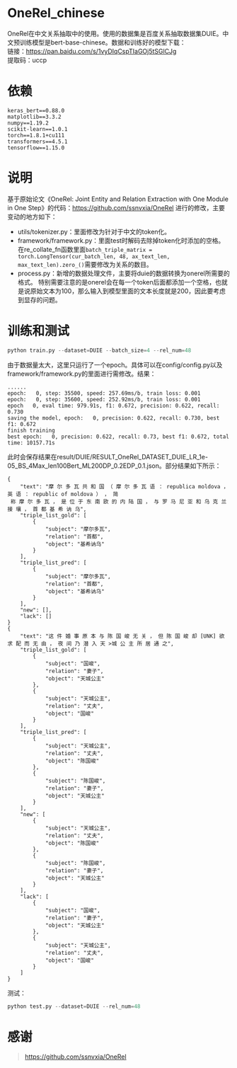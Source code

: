 # OneRel_chinese
OneRel在中文关系抽取中的使用。使用的数据集是百度关系抽取数据集DUIE。中文预训练模型是bert-base-chinese。数据和训练好的模型下载：<br>
链接：https://pan.baidu.com/s/1vyDIqCspTIaGOj5tSGlCJg<br>
提取码：uccp
# 依赖
```
keras_bert==0.88.0
matplotlib==3.3.2
numpy==1.19.2
scikit-learn==1.0.1
torch==1.8.1+cu111
transformers==4.5.1
tensorflow==1.15.0
```

# 说明
基于原始论文《OneRel: Joint Entity and Relation Extraction with One Module in One Step》的代码：https://github.com/ssnvxia/OneRel 进行的修改，主要变动的地方如下：
- utils/tokenizer.py：里面修改为针对于中文的token化。
- framework/framework.py：里面test时解码去除掉token化时添加的空格。在re_collate_fn函数里面```batch_triple_matrix = torch.LongTensor(cur_batch_len, 48, ax_text_len, max_text_len).zero_()```需要修改为关系的数目。
- process.py：新增的数据处理文件，主要将duie的数据转换为onerel所需要的格式。
特别需要注意的是onerel会在每一个token后面都添加一个空格，也就是说原始文本为100，那么输入到模型里面的文本长度就是200，因此要考虑到显存的问题。

# 训练和测试
```python
python train.py --dataset=DUIE --batch_size=4 --rel_num=48
```
由于数据量太大，这里只运行了一个epoch。具体可以在config/config.py以及framework/framework.py的里面进行需修改。结果：
```
......
epoch:   0, step: 35500, speed: 257.69ms/b, train loss: 0.001
epoch:   0, step: 35600, speed: 252.92ms/b, train loss: 0.001
epoch   0, eval time: 979.91s, f1: 0.672, precision: 0.622, recall: 0.730
saving the model, epoch:   0, precision: 0.622, recall: 0.730, best f1: 0.672
finish training
best epoch:   0, precision: 0.622, recall: 0.73, best f1: 0.672, total time: 10157.71s
```
此时会保存结果在result/DUIE/RESULT_OneRel_DATASET_DUIE_LR_1e-05_BS_4Max_len100Bert_ML200DP_0.2EDP_0.1.json。部分结果如下所示：
```
{       
    "text": "摩 尔 多 瓦 共 和 国 （ 摩 尔 多 瓦 语 ： republica moldova ， 英 语 ： republic of moldova ） ， 简
 称 摩 尔 多 瓦 ， 是 位 于 东 南 欧 的 内 陆 国 ， 与 罗 马 尼 亚 和 乌 克 兰 接 壤 ， 首 都 基 希 讷 乌",
    "triple_list_gold": [
        {   
            "subject": "摩尔多瓦",
            "relation": "首都",
            "object": "基希讷乌"
        }
    ],      
    "triple_list_pred": [
        {   
            "subject": "摩尔多瓦",
            "relation": "首都",
            "object": "基希讷乌"
        }   
    ],      
    "new": [],
    "lack": []
}
{
    "text": "这 件 婚 事 原 本 与 陈 国 峻 无 关 ， 但 陈 国 峻 却 [UNK] 欲 求 配 而 无 由 ， 夜 间 乃 潜 入 天 >城 公 主 所 居 通 之",
    "triple_list_gold": [
        {
            "subject": "国峻",
            "relation": "妻子",
            "object": "天城公主"
        },
        {
            "subject": "天城公主",
            "relation": "丈夫",
            "object": "国峻"
        }
    ],
    "triple_list_pred": [
        {
            "subject": "天城公主",
            "relation": "丈夫",
            "object": "陈国峻"
        },
        {
            "subject": "陈国峻",
            "relation": "妻子",
            "object": "天城公主"
        }
    ],
	"new": [
        {
            "subject": "天城公主",
            "relation": "丈夫",
            "object": "陈国峻"
        },
        {
            "subject": "陈国峻",
            "relation": "妻子",
            "object": "天城公主"
        }
    ],
    "lack": [
        {
            "subject": "国峻",
            "relation": "妻子",
            "object": "天城公主"
        },
        {
            "subject": "天城公主",
            "relation": "丈夫",
            "object": "国峻"
        }
    ]
}
```
测试：
```python
python test.py --dataset=DUIE --rel_num=48
```

# 感谢
> https://github.com/ssnvxia/OneRel
